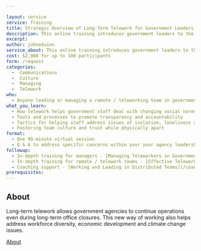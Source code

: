 ```yaml
---

layout: service
service: Training
title: Strategic Overview of Long-Term Telework for Government Leaders 
description: This online training introduces government leaders to the strategies, tools, and best practices for effectively leading in a long term distributed (remote/telework) model.
excerpt: 
author: johnoduinn
service_about: This online training introduces government leaders to the strategies, tools, and best practices for effectively leading in a distributed (remote/telework) model -- and showcases the benefits of adopting telework as a viable long term strategy. The focus is on the unique challenges of leading, mentoring, and managing while physically apart from your team for prolonged periods of time. 
cost: $2,000 for up to 100 participants
form: /request
categories:
  -  Communications
  -  Culture
  -  Managing
  -  Telework
who:
  - Anyone leading or managing a remote / teleworking team in government
what_you_learn:
  - How telework helps government staff deal with changing social norms and workforce diversity
  - Tools and processes to promote transparency and accountability
  - Tactics for helping staff address issues of isolation, loneliness and “Zoom fatigue”
  - Fostering team culture and trust while physically apart
format:
  - One 90-minute virtual session
  - Q & A to address specific concerns within your your agency leadership team
followup:
  - In-depth training for managers - [Managing Teleworkers in Government](/training/managing-teleworkers-in-government)
  - In-depth training for remote / telework teams - [Effective Telework in Distributed Government Teams](/training/effective-telework-in-distributed-government-teams)
  - Coaching support - [Working and Leading in Distributed Teams](/coaching/working-and-leading-in-distributed-teams)
prerequisites: 
---
```

<div class="container section">
    <div class="row">
        <div class="col-md-4">
            <h2>About</h2>
            <p>Long-term telework allows government agencies to continue operations even during long-term office closures. This new way of working also helps address workforce diversity, economic development and climate change issues.</p>
            <p><a href="/about">About</a></p>
        </div>
        <div class="col-md-8">
            <script async class="speakerdeck-embed" data-id="eca7dc7824da4ff0b5a4916c2a389c17" data-ratio="1.77777777777778" src="//speakerdeck.com/assets/embed.js"></script>
        </div>
    </div>
</div>
